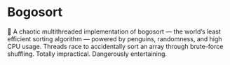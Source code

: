 # Bogosort
🐧 A chaotic multithreaded implementation of bogosort — the world’s least efficient sorting algorithm — powered by penguins, randomness, and high CPU usage. Threads race to accidentally sort an array through brute-force shuffling. Totally impractical. Dangerously entertaining.

